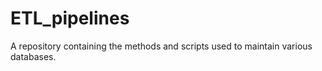 # ETL_pipelines
A repository containing the methods and scripts used to maintain various databases.
